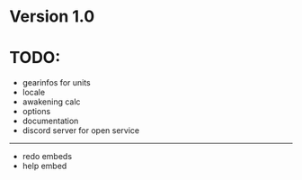 # Version 1.0
# TODO:
- gearinfos for units
- locale
- awakening calc
- options
- documentation
- discord server for open service
---
- redo embeds
- help embed
